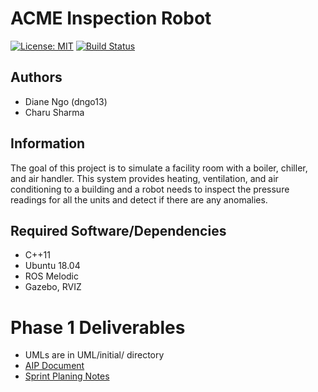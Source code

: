 # ACME Inspection Robot
[![License: MIT](https://img.shields.io/badge/License-MIT-blue.svg)](https://opensource.org/licenses/MIT)
[![Build Status](https://app.travis-ci.com/dngo13/enpm808x_inspection_robot.svg?branch=Phase1_Setup)](https://app.travis-ci.com/dngo13/enpm808x_inspection_robot)
## Authors
- Diane Ngo (dngo13)
- Charu Sharma

## Information
The goal of this project is to simulate a facility room with a boiler, chiller, and air handler. This system provides heating, ventilation, and air conditioning to a building and a robot needs to inspect the pressure readings for all the units and detect if there are any anomalies.

## Required Software/Dependencies
- C++11
- Ubuntu 18.04
- ROS Melodic
- Gazebo, RVIZ

# Phase 1 Deliverables
- UMLs are in UML/initial/ directory
- [AIP Document](https://docs.google.com/spreadsheets/d/1DOCv0d4YN2u2S71dpkWC5jOVsrEH4w9d/edit?usp=sharing&ouid=113553065067285094891&rtpof=true&sd=true)
- [Sprint Planing Notes](https://docs.google.com/document/d/1maDs29Tq0LcT0_IH3nwbV9nM2bu69N_wtKcM96Btzhw/edit?usp=sharing)
